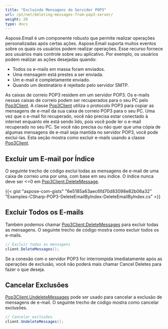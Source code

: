 ```yaml
---
title: "Excluindo Mensagens do Servidor POP3"
url: /pt/net/deleting-messages-from-pop3-server/
weight: 20
type: docs
---
```



Aspose.Email é um componente robusto que permite realizar operações personalizadas após certas ações. Aspose.Email suporta muitos eventos sobre os quais os usuários podem realizar operações. Esse recurso fornece aos usuários mais controle sobre seu aplicativo. Por exemplo, os usuários podem realizar as ações desejadas quando:

- Todos os e-mails em massa foram enviados.
- Uma mensagem está prestes a ser enviada.
- Um e-mail é completamente enviado.
- Quando um destinatário é rejeitado pelo servidor SMTP.

As caixas de correio POP3 residem em um servidor POP3. Os e-mails nessas caixas de correio podem ser recuperados para o seu PC pelo [Pop3Client](https://reference.aspose.com/email/net/aspose.email.clients.pop3/pop3client/). A classe [Pop3Client](https://reference.aspose.com/email/net/aspose.email.clients.pop3/pop3client/) utiliza o protocolo POP3 para copiar as mensagens de e-mail da sua caixa de correio POP3 para o seu PC. Uma vez que o e-mail foi recuperado, você não precisa estar conectado à internet enquanto ele está sendo lido, pois você pode ler o e-mail recuperado no seu PC. Se você não precisa ou não quer que uma cópia de algumas mensagens de e-mail seja mantida no servidor POP3, você pode excluí-las. Esta seção mostra como excluir e-mails usando a classe [Pop3Client](https://reference.aspose.com/email/net/aspose.email.clients.pop3/pop3client/).

## **Excluir um E-mail por Índice**

O seguinte trecho de código exclui todas as mensagens de e-mail de uma caixa de correio uma por uma, com base em seu índice. O índice nunca deve ser <=0 em [Pop3Client.DeleteMessage](https://reference.aspose.com/email/net/aspose.email.clients.pop3/pop3client/deletemessage/#deletemessage/).

{{< gist "aspose-com-gists" "6e5185a63aec6fd70d83098e82b06a32" "Examples-CSharp-POP3-DeleteEmailByIndex-DeleteEmailByIndex.cs" >}}

## **Excluir Todos os E-mails**

Também podemos chamar [Pop3Client.DeleteMessages](https://reference.aspose.com/email/net/aspose.email.clients.pop3/pop3client/deletemessage/#deletemessage/) para excluir todas as mensagens. O seguinte trecho de código mostra como excluir todos os e-mails.

```cs
// Excluir todas as mensagens
client.DeleteMessages();
```

Se a conexão com o servidor POP3 for interrompida imediatamente após as operações de exclusão, você não poderá mais chamar Cancel Deletes para fazer o que deseja.

## **Cancelar Exclusões**

[Pop3Client.UndeleteMessages](https://reference.aspose.com/email/net/aspose.email.clients.pop3/pop3client/undeletemessages/#undeletemessages/) pode ser usado para cancelar a exclusão de mensagens de e-mail. O seguinte trecho de código mostra como cancelar exclusões.

```cs
// Cancelar exclusões
client.UndeleteMessages();
```